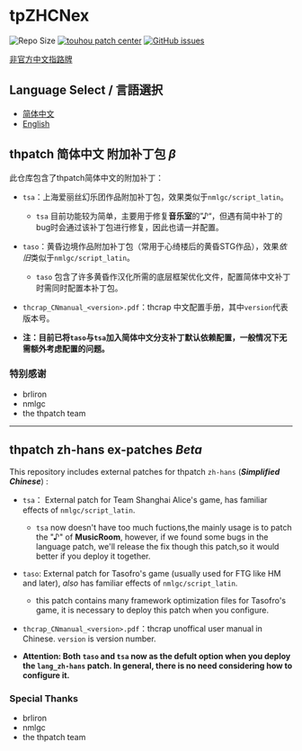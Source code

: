 # tpZHCNex

![Repo Size](https://img.shields.io/github/repo-size/yanstory/tpZHCNex.svg?label=RepoSize&style=flat-square)
[![touhou patch center](https://img.shields.io/badge/Require-thcrap-yellow.svg?style=flat-square)](http://thpatch.net)
[![GitHub issues](https://img.shields.io/github/issues/yanstory/tpZHCNex.svg?label=Issues&style=flat-square)](https://github.com/Yanstory/tpZHCNex/issues)

[非官方中文指路牌](https://www.zybuluo.com/yanstime/note/1537159)

## Language Select / 言語選択

- [简体中文](#thpatch-简体中文-附加补丁包-β)
- [English](#thpatch-zh-hans-ex-patches-beta)

## thpatch 简体中文 附加补丁包 *β*

此仓库包含了thpatch简体中文的附加补丁：

- ```tsa```：上海爱丽丝幻乐团作品附加补丁包，效果类似于```nmlgc/script_latin```。

  - ```tsa``` 目前功能较为简单，主要用于修复**音乐室**的”♪“，但遇有简中补丁的bug时会通过该补丁包进行修复，因此也请一并配置。

- ```taso```：黄昏边境作品附加补丁包（常用于心绮楼后的黄昏STG作品），效果*依旧*类似于```nmlgc/script_latin```。

  - ```taso``` 包含了许多黄昏作汉化所需的底层框架优化文件，配置简体中文补丁时需同时配置本补丁包。

- ```thcrap_CNmanual_<version>.pdf```：thcrap 中文配置手册，其中```version```代表版本号。

- **注：目前已将```taso```与```tsa```加入简体中文分支补丁默认依赖配置，一般情况下无需额外考虑配置的问题。**


### 特别感谢

- brliron
- nmlgc
- the thpatch team

---
## thpatch zh-hans ex-patches *Beta*

This repository includes external patches for thpatch ``zh-hans`` (***Simplified Chinese***) :

- ```tsa```： External patch for Team Shanghai Alice's game, has familiar effects of ```nmlgc/script_latin```.

  - ```tsa``` now doesn't have too much fuctions,the mainly usage is to patch the "♪" of **MusicRoom**, however, if we found some bugs in the language patch, we'll release the fix though this patch,so it would better if you deploy it together.

- ```taso```: External patch for Tasofro's game (usually used for FTG like HM and later), *also* has familiar effects of ```nmlgc/script_latin```.

  - this patch contains many framework optimization files for Tasofro's game, it is necessary to deploy this patch when you configure.

- ```thcrap_CNmanual_<version>.pdf```：thcrap unoffical user manual in Chinese. ```version``` is version number.

- **Attention: Both ```taso``` and ```tsa``` now as the defult option when you deploy the ```lang_zh-hans``` patch. In general, there is no need considering how to configure it.**


### Special Thanks

- brliron
- nmlgc
- the thpatch team
